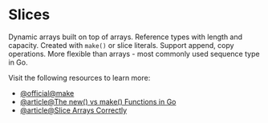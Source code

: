 # Slices

Dynamic arrays built on top of arrays. Reference types with length and capacity. Created with `make()` or slice literals. Support append, copy operations. More flexible than arrays - most commonly used sequence type in Go.

Visit the following resources to learn more:

- [@official@make](https://go.dev/tour/moretypes/13)
- [@article@The new() vs make() Functions in Go](https://www.freecodecamp.org/news/new-vs-make-functions-in-go/)
- [@article@Slice Arrays Correctly](https://labex.io/tutorials/go-how-to-slice-arrays-correctly-418936)
